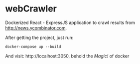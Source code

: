 # webCrawler

Dockerized React - ExpressJS application to crawl results from http://news.ycombinator.com.

After getting the project, just run:

`docker-compose up --build`

And visit: http://localhost:3050, behold the *Magic!* of docker
